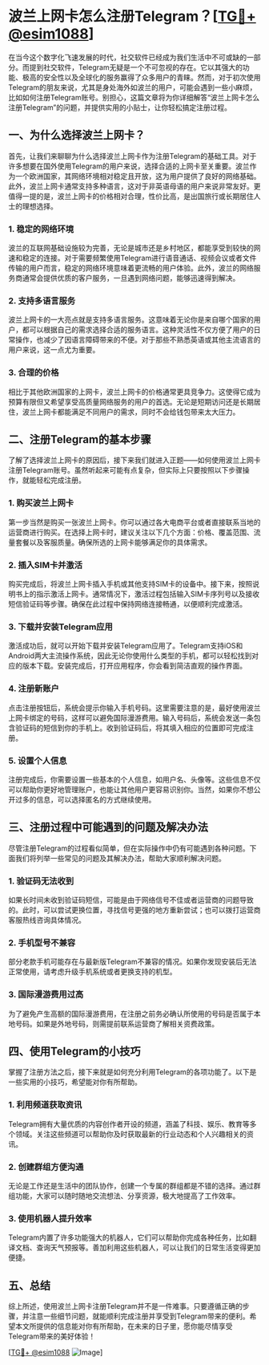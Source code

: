 # 波兰上网卡怎么注册Telegram？[[TG💪+ @esim1088](https://t.me/s/esim1088)]

在当今这个数字化飞速发展的时代，社交软件已经成为我们生活中不可或缺的一部分。而提到社交软件，Telegram无疑是一个不可忽视的存在。它以其强大的功能、极高的安全性以及全球化的服务赢得了众多用户的青睐。然而，对于初次使用Telegram的朋友来说，尤其是身处海外如波兰的用户，可能会遇到一些小麻烦，比如如何注册Telegram账号。别担心，这篇文章将为你详细解答“波兰上网卡怎么注册Telegram”的问题，并提供实用的小贴士，让你轻松搞定注册过程。

## 一、为什么选择波兰上网卡？

首先，让我们来聊聊为什么选择波兰上网卡作为注册Telegram的基础工具。对于许多想要在国外使用Telegram的用户来说，选择合适的上网卡至关重要。波兰作为一个欧洲国家，其网络环境相对稳定且开放，这为用户提供了良好的网络基础。此外，波兰上网卡通常支持多种语言，这对于非英语母语的用户来说非常友好。更值得一提的是，波兰上网卡的价格相对合理，性价比高，是出国旅行或长期居住人士的理想选择。

### 1. 稳定的网络环境

波兰的互联网基础设施较为完善，无论是城市还是乡村地区，都能享受到较快的网速和稳定的连接。对于需要频繁使用Telegram进行语音通话、视频会议或者文件传输的用户而言，稳定的网络环境意味着更流畅的用户体验。此外，波兰的网络服务商通常会提供优质的客户服务，一旦遇到网络问题，能够迅速得到解决。

### 2. 支持多语言服务

波兰上网卡的一大亮点就是支持多语言服务。这意味着无论你是来自哪个国家的用户，都可以根据自己的需求选择合适的服务语言。这种灵活性不仅方便了用户的日常操作，也减少了因语言障碍带来的不便。对于那些不熟悉英语或其他主流语言的用户来说，这一点尤为重要。

### 3. 合理的价格

相比于其他欧洲国家的上网卡，波兰上网卡的价格通常更具竞争力。这使得它成为预算有限但又希望享受高质量网络服务的用户的首选。无论是短期访问还是长期居住，波兰上网卡都能满足不同用户的需求，同时不会给钱包带来太大压力。

## 二、注册Telegram的基本步骤

了解了选择波兰上网卡的原因后，接下来我们就进入正题——如何使用波兰上网卡注册Telegram账号。虽然听起来可能有点复杂，但实际上只要按照以下步骤操作，就能轻松完成注册。

### 1. 购买波兰上网卡

第一步当然是购买一张波兰上网卡。你可以通过各大电商平台或者直接联系当地的运营商进行购买。在选择上网卡时，建议关注以下几个方面：价格、覆盖范围、流量套餐以及客服质量。确保所选的上网卡能够满足你的具体需求。

### 2. 插入SIM卡并激活

购买完成后，将波兰上网卡插入手机或其他支持SIM卡的设备中。接下来，按照说明书上的指示激活上网卡。通常情况下，激活过程包括输入SIM卡序列号以及接收短信验证码等步骤。确保在此过程中保持网络连接畅通，以便顺利完成激活。

### 3. 下载并安装Telegram应用

激活成功后，就可以开始下载并安装Telegram应用了。Telegram支持iOS和Android两大主流操作系统，因此无论你使用什么类型的手机，都可以轻松找到对应的版本下载。安装完成后，打开应用程序，你会看到简洁直观的操作界面。

### 4. 注册新账户

点击注册按钮后，系统会提示你输入手机号码。这里需要注意的是，最好使用波兰上网卡绑定的号码，这样可以避免国际漫游费用。输入号码后，系统会发送一条包含验证码的短信到你的手机上。收到验证码后，将其填入相应的位置即可完成注册。

### 5. 设置个人信息

注册完成后，你需要设置一些基本的个人信息，如用户名、头像等。这些信息不仅可以帮助你更好地管理账户，也能让其他用户更容易识别你。当然，如果你不想公开过多的信息，可以选择匿名的方式继续使用。

## 三、注册过程中可能遇到的问题及解决办法

尽管注册Telegram的过程看似简单，但在实际操作中仍有可能遇到各种问题。下面我们将列举一些常见的问题及其解决办法，帮助大家顺利解决问题。

### 1. 验证码无法收到

如果长时间未收到验证码短信，可能是由于网络信号不佳或者运营商的问题导致的。此时，可以尝试更换位置，寻找信号更强的地方重新尝试；也可以拨打运营商客服热线咨询具体情况。

### 2. 手机型号不兼容

部分老款手机可能存在与最新版Telegram不兼容的情况。如果你发现安装后无法正常使用，请考虑升级手机系统或者更换支持的机型。

### 3. 国际漫游费用过高

为了避免产生高额的国际漫游费用，在注册之前务必确认所使用的号码是否属于本地号码。如果是外地号码，则需提前联系运营商了解相关资费政策。

## 四、使用Telegram的小技巧

掌握了注册方法之后，接下来就是如何充分利用Telegram的各项功能了。以下是一些实用的小技巧，希望能对你有所帮助。

### 1. 利用频道获取资讯

Telegram拥有大量优质的内容创作者开设的频道，涵盖了科技、娱乐、教育等多个领域。关注这些频道可以帮助你及时获取最新的行业动态和个人兴趣相关的资讯。

### 2. 创建群组方便沟通

无论是工作还是生活中的团队协作，创建一个专属的群组都是不错的选择。通过群组功能，大家可以随时随地交流想法、分享资源，极大地提高了工作效率。

### 3. 使用机器人提升效率

Telegram内置了许多功能强大的机器人，它们可以帮助你完成各种任务，比如翻译文档、查询天气预报等。善加利用这些机器人，可以让我们的日常生活变得更加便捷。

## 五、总结

综上所述，使用波兰上网卡注册Telegram并不是一件难事。只要遵循正确的步骤，并注意一些细节问题，就能顺利完成注册并享受到Telegram带来的便利。希望本文所提供的信息能对你有所帮助，在未来的日子里，愿你能尽情享受Telegram带来的美好体验！

[[TG💪+ @esim1088](https://t.me/s/esim1088) ![Image](https://i.postimg.cc/4NQfJmqS/Snipaste-2025-05-13-00-14-12.png)]